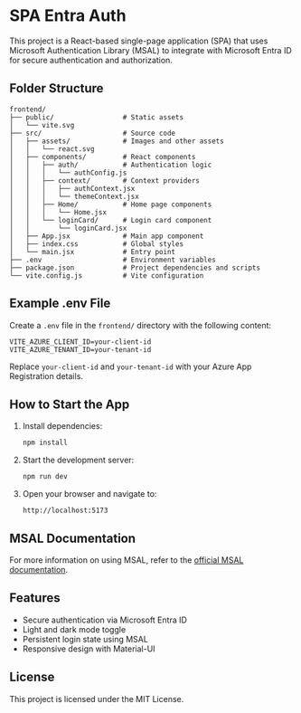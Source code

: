 # SPA Entra Auth

This project is a React-based single-page application (SPA) that uses Microsoft Authentication Library (MSAL) to integrate with Microsoft Entra ID for secure authentication and authorization.

## Folder Structure

```
frontend/
├── public/                 # Static assets
│   └── vite.svg
├── src/                    # Source code
│   ├── assets/             # Images and other assets
│   │   └── react.svg
│   ├── components/         # React components
│   │   ├── auth/           # Authentication logic
│   │   │   └── authConfig.js
│   │   ├── context/        # Context providers
│   │   │   ├── authContext.jsx
│   │   │   └── themeContext.jsx
│   │   ├── Home/           # Home page components
│   │   │   └── Home.jsx
│   │   └── loginCard/      # Login card component
│   │       └── loginCard.jsx
│   ├── App.jsx             # Main app component
│   ├── index.css           # Global styles
│   └── main.jsx            # Entry point
├── .env                    # Environment variables
├── package.json            # Project dependencies and scripts
└── vite.config.js          # Vite configuration
```

## Example .env File

Create a `.env` file in the `frontend/` directory with the following content:

```
VITE_AZURE_CLIENT_ID=your-client-id
VITE_AZURE_TENANT_ID=your-tenant-id
```

Replace `your-client-id` and `your-tenant-id` with your Azure App Registration details.

## How to Start the App

1. Install dependencies:
   ```bash
   npm install
   ```

2. Start the development server:
   ```bash
   npm run dev
   ```

3. Open your browser and navigate to:
   ```
   http://localhost:5173
   ```

## MSAL Documentation

For more information on using MSAL, refer to the [official MSAL documentation](https://learn.microsoft.com/en-us/azure/active-directory/develop/msal-overview).

## Features

- Secure authentication via Microsoft Entra ID
- Light and dark mode toggle
- Persistent login state using MSAL
- Responsive design with Material-UI

## License

This project is licensed under the MIT License.
